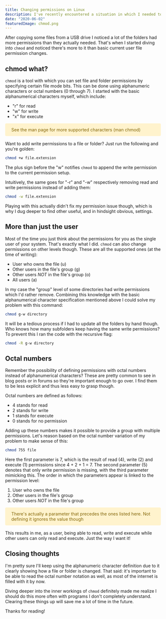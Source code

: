 ```yaml
---
title: Changing permissions on Linux
description: I've recently encountered a situation in which I needed to change permissions on another level than just my user. This is what I learned from my research. 
date: "2020-06-02"
featuredImage: chmod.png
---
```


After copying some files from a USB drive I noticed a lot of the folders had more permissions than they actually needed. That's when I started diving into `chmod` and noticed there's more to it than basic current user file permission changes.

## chmod what?
`chmod` is a tool with which you can set file and folder permissions by specifying certain file mode bits. This can be done using alphanumeric characters or octal numbers (0 through 7). I started with the basic alphanumerical characters myself, which include:

- "r" for read
- "w" for write
- "x" for execute

<div style="color: #856404; background-color: #fff3cd; border-color: #ffeeba; padding: .75rem 1.25rem; margin-bottom: 1rem; border: 1px solid transparent border-top-color: transparent; border-right-color: transparent; border-bottom-color: transparent; border-left-color: transparent; border-radius: .25rem;" role="alert">
See the man page for more supported characters (man chmod) 
</div>

Want to add write permissions to a file or folder? Just run the following and you're golden:
```bash
chmod +w file.extension
```
The plus sign before the "w" notifies `chmod` to append the write permission to the current permission setup.

Intuitively, the same goes for "-r" and "-w" respectively removing read and write permissions instead of adding them:

```bash
chmod -w file.extension
```

Playing with this actually didn't fix my permission issue though, which is why I dug deeper to find other useful, and in hindsight obvious, settings. 

## More than just the user
Most of the time you just think about the permissions for you as the single user of your system. That's exactly what I did. `chmod` can also change permissions on other levels though. These are all the supported ones (at the time of writing):
- User who owns the file (u)
- Other users in the file's group (g)
- Other users _NOT_ in the file's group (o)
- All users (a)

In my case the "group" level of some directories had write permissions which I'd rather remove. 
Combining this knowledge with the basic alphanumerical character specification mentioned above I could solve my problem with this command:

```bash
chmod g-w directory
``` 
It will be a tedious process if I had to update all the folders by hand though. Who knows how many subfolders keep having the same write permissions? To prevent this I ran the code with the recursive flag:

```bash
chmod -R g-w directory
```

## Octal numbers
Remember the possibility of defining permissions with octal numbers instead of alphanumerical characters? These are pretty common to see in blog posts or in forums so they're important enough to go over. I find them to be less explicit and thus less easy to grasp though.

Octal numbers are defined as follows:

- 4 stands for read
- 2 stands for write
- 1 stands for execute
- 0 stands for no permission

Adding up these numbers makes it possible to provide a group with multiple permissions. Let's reason based on the octal number variation of my problem to make sense of this:

```bash
chmod 755 file
```

Here the first parameter is 7, which is the result of read (4), write (2) and execute (1) permissions since 4 + 2 + 1 = 7. The second parameter (5) denotes that only write permission is missing, with the third parameter mimicking this. The order in which the parameters appear is linked to the permission level:

1. User who owns the file 
2. Other users in the file's group
3. Other users _NOT_ in the file's group 
 
<div style="color: #856404; background-color: #fff3cd; border-color: #ffeeba; padding: .75rem 1.25rem; margin-bottom: 1rem; border: 1px solid transparent border-top-color: transparent; border-right-color: transparent; border-bottom-color: transparent; border-left-color: transparent; border-radius: .25rem;" role="alert">
There's actually a parameter that precedes the ones listed here. Not defining it ignores the value though
</div>

This results in me, as a user, being able to read, write and execute while other users can only read and execute. Just the way I want it!

## Closing thoughts
I'm pretty sure I'll keep using the alphanumeric character definition due to it clearly showing how a file or folder is changed. That said: it's important to be able to read the octal number notation as well, as most of the internet is filled with it by now.

Diving deeper into the inner workings of `chmod` definitely made me realize I should do this more often with programs I don't completely understand. Clearing these things up will save me a lot of time in the future. 

Thanks for reading!
